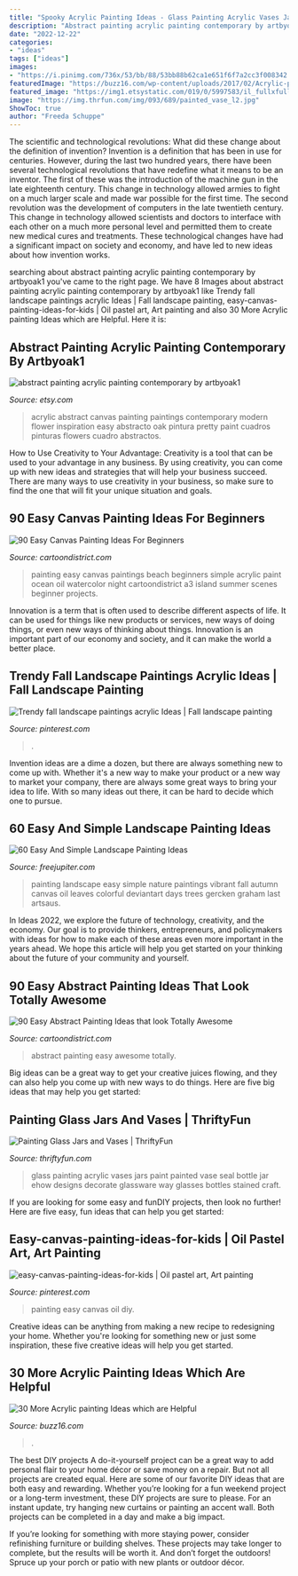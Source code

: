 ```yaml
---
title: "Spooky Acrylic Painting Ideas - Glass Painting Acrylic Vases Jars Paint Painted Vase Seal Bottle Jar Ehow Designs Decorate Glassware Way Glasses Bottles Stained Craft"
description: "Abstract painting acrylic painting contemporary by artbyoak1"
date: "2022-12-22"
categories:
- "ideas"
tags: ["ideas"]
images:
- "https://i.pinimg.com/736x/53/bb/88/53bb88b62ca1e651f6f7a2cc3f008342.jpg"
featuredImage: "https://buzz16.com/wp-content/uploads/2017/02/Acrylic-painting-Ideas-3.jpg"
featured_image: "https://img1.etsystatic.com/019/0/5997583/il_fullxfull.502628309_c6gl.jpg"
image: "https://img.thrfun.com/img/093/689/painted_vase_l2.jpg"
ShowToc: true
author: "Freeda Schuppe"
---
```



The scientific and technological revolutions: What did these change about the definition of invention?
Invention is a definition that has been in use for centuries. However, during the last two hundred years, there have been several technological revolutions that have redefine what it means to be an inventor. The first of these was the introduction of the machine gun in the late eighteenth century. This change in technology allowed armies to fight on a much larger scale and made war possible for the first time. The second revolution was the development of computers in the late twentieth century. This change in technology allowed scientists and doctors to interface with each other on a much more personal level and permitted them to create new medical cures and treatments. These technological changes have had a significant impact on society and economy, and have led to new ideas about how invention works.

	

		
searching about abstract painting acrylic painting contemporary by artbyoak1 you've came to the right page. We have 8 Images about abstract painting acrylic painting contemporary by artbyoak1 like Trendy fall landscape paintings acrylic Ideas | Fall landscape painting, easy-canvas-painting-ideas-for-kids | Oil pastel art, Art painting and also 30 More Acrylic painting Ideas which are Helpful. Here it is:
		
    
## Abstract Painting Acrylic Painting Contemporary By Artbyoak1

<img loading=lazy src="https://img1.etsystatic.com/019/0/5997583/il_fullxfull.502628309_c6gl.jpg" onerror="this.onerror=null;this.src='https://tse1.mm.bing.net/th?id=OIP.VVHf9u8IAe6LAqaODDb_fAHaKF&amp;pid=15.1';" alt="abstract painting acrylic painting contemporary by artbyoak1">

_Source: etsy.com_

>acrylic abstract canvas painting paintings contemporary modern flower inspiration easy abstracto oak pintura pretty paint cuadros pinturas flowers cuadro abstractos. 

	

How to Use Creativity to Your Advantage:
Creativity is a tool that can be used to your advantage in any business. By using creativity, you can come up with new ideas and strategies that will help your business succeed. There are many ways to use creativity in your business, so make sure to find the one that will fit your unique situation and goals.

    
## 90 Easy Canvas Painting Ideas For Beginners

<img loading=lazy src="http://www.cartoondistrict.com/wp-content/uploads/2017/06/Easy-Canvas-Painting-Ideas-For-Beginners17-1.jpg" onerror="this.onerror=null;this.src='https://tse2.mm.bing.net/th?id=OIP.vvkeAUxQvgkUVSxEPgOckQHaJ4&amp;pid=15.1';" alt="90 Easy Canvas Painting Ideas For Beginners">

_Source: cartoondistrict.com_

>painting easy canvas paintings beach beginners simple acrylic paint ocean oil watercolor night cartoondistrict a3 island summer scenes beginner projects. 

	

Innovation is a term that is often used to describe different aspects of life. It can be used for things like new products or services, new ways of doing things, or even new ways of thinking about things. Innovation is an important part of our economy and society, and it can make the world a better place.

    
## Trendy Fall Landscape Paintings Acrylic Ideas | Fall Landscape Painting

<img loading=lazy src="https://i.pinimg.com/736x/2f/bb/81/2fbb8167116a7a1e51971bc3a696e705.jpg" onerror="this.onerror=null;this.src='https://tse2.mm.bing.net/th?id=OIP.Bty05DHGT1dAc1JSBWBN-wAAAA&amp;pid=15.1';" alt="Trendy fall landscape paintings acrylic Ideas | Fall landscape painting">

_Source: pinterest.com_

>. 

	

Invention ideas are a dime a dozen, but there are always something new to come up with. Whether it's a new way to make your product or a new way to market your company, there are always some great ways to bring your idea to life. With so many ideas out there, it can be hard to decide which one to pursue.

    
## 60 Easy And Simple Landscape Painting Ideas

<img loading=lazy src="http://www.freejupiter.com/wp-content/uploads/2017/02/Easy-And-Simple-Landscape-Painting-Ideas-1.jpg" onerror="this.onerror=null;this.src='https://tse2.mm.bing.net/th?id=OIP.rtzM1U9felK_PbJ2VwlcgAHaSo&amp;pid=15.1';" alt="60 Easy And Simple Landscape Painting Ideas">

_Source: freejupiter.com_

>painting landscape easy simple nature paintings vibrant fall autumn canvas oil leaves colorful deviantart days trees gercken graham last artsaus. 

	

In Ideas 2022, we explore the future of technology, creativity, and the economy. Our goal is to provide thinkers, entrepreneurs, and policymakers with ideas for how to make each of these areas even more important in the years ahead. We hope this article will help you get started on your thinking about the future of your community and yourself.

    
## 90 Easy Abstract Painting Ideas That Look Totally Awesome

<img loading=lazy src="http://www.cartoondistrict.com/wp-content/uploads/2017/05/Easy-Abstract-Painting-Ideas31.jpg" onerror="this.onerror=null;this.src='https://tse3.mm.bing.net/th?id=OIP.uXkKluYNvgLEwBvMQr3VcQHaMU&amp;pid=15.1';" alt="90 Easy Abstract Painting Ideas that look Totally Awesome">

_Source: cartoondistrict.com_

>abstract painting easy awesome totally. 

	

Big ideas can be a great way to get your creative juices flowing, and they can also help you come up with new ways to do things. Here are five big ideas that may help you get started: 

    
## Painting Glass Jars And Vases | ThriftyFun

<img loading=lazy src="https://img.thrfun.com/img/093/689/painted_vase_l2.jpg" onerror="this.onerror=null;this.src='https://tse2.mm.bing.net/th?id=OIP.8Ua0asafOZvAxTTbG-7vdQHaLH&amp;pid=15.1';" alt="Painting Glass Jars and Vases | ThriftyFun">

_Source: thriftyfun.com_

>glass painting acrylic vases jars paint painted vase seal bottle jar ehow designs decorate glassware way glasses bottles stained craft. 

	

If you are looking for some easy and funDIY projects, then look no further! Here are five easy, fun ideas that can help you get started: 

    
## Easy-canvas-painting-ideas-for-kids | Oil Pastel Art, Art Painting

<img loading=lazy src="https://i.pinimg.com/736x/53/bb/88/53bb88b62ca1e651f6f7a2cc3f008342.jpg" onerror="this.onerror=null;this.src='https://tse3.mm.bing.net/th?id=OIP.28PlYe9sq1xBsDQZGxbFpwHaJ6&amp;pid=15.1';" alt="easy-canvas-painting-ideas-for-kids | Oil pastel art, Art painting">

_Source: pinterest.com_

>painting easy canvas oil diy. 

	

Creative ideas can be anything from making a new recipe to redesigning your home. Whether you're looking for something new or just some inspiration, these five creative ideas will help you get started.

    
## 30 More Acrylic Painting Ideas Which Are Helpful

<img loading=lazy src="https://buzz16.com/wp-content/uploads/2017/02/Acrylic-painting-Ideas-3.jpg" onerror="this.onerror=null;this.src='https://tse2.mm.bing.net/th?id=OIP._jAG4dDa84xVywyHWJ0CpwHaK0&amp;pid=15.1';" alt="30 More Acrylic painting Ideas which are Helpful">

_Source: buzz16.com_

>. 

	

The best DIY projects
A do-it-yourself project can be a great way to add personal flair to your home décor or save money on a repair. But not all projects are created equal. Here are some of our favorite DIY ideas that are both easy and rewarding.
Whether you’re looking for a fun weekend project or a long-term investment, these DIY projects are sure to please. For an instant update, try hanging new curtains or painting an accent wall. Both projects can be completed in a day and make a big impact.

If you’re looking for something with more staying power, consider refinishing furniture or building shelves. These projects may take longer to complete, but the results will be worth it. And don’t forget the outdoors! Spruce up your porch or patio with new plants or outdoor décor.

